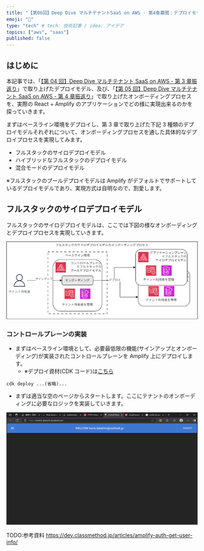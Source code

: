 ```yaml
---
title: "【第06回】Deep Dive マルチテナントSaaS on AWS - 第4章幕間：デプロイモデルとオンボーディングの実践"
emoji: "🤿"
type: "tech" # tech: 技術記事 / idea: アイデア
topics: ["aws", "saas"]
published: false
---
```


## はじめに

本記事では、「[【第 04 回】Deep Dive マルチテナント SaaS on AWS - 第 3 章振返り](https://zenn.dev/horietakehiro/articles/deep-dive-multi-tenant-saas-on-aws-04)」で取り上げたデプロイモデル、及び、「[【第 05 回】Deep Dive マルチテナント SaaS on AWS - 第 4 章振返り](https://zenn.dev/horietakehiro/articles/deep-dive-multi-tenant-saas-on-aws-05)」で取り上げたオンボーディングプロセスを、実際の React + Amplify のアプリケーションでどの様に実現出来るのかを探っていきます。

まずはベースライン環境をデプロイし、第 3 章で取り上げた下記 3 種類のデプロイモデルそれぞれについて、オンボーディングプロセスを通した具体的なデプロイプロセスを実現してみます。

- フルスタックのサイロデプロイモデル
- ハイブリッドなフルスタックのデプロイモデル
- 混合モードのデプロイモデル

※フルスタックのプールデプロイモデルは Amplify がデフォルトでサポートしているデプロイモデルであり、実現方式は自明なので、割愛します。

## フルスタックのサイロデプロイモデル

フルスタックのサイロデプロイモデルは、ここでは下図の様なオンボーディングとデプロイプロセスを実現していきます。

![](/images/06/full-silo-onboarding-flow.drawio.png)

### コントロールプレーンの実装

- まずはベースライン環境として、必要最低限の機能(サインアップとオンボーディング)が実装されたコントロールプレーンを Amplify 上にデプロイします。
  - ※デプロイ資材(CDK コード)は[こちら](https://github.com/horietakehiro/deep-dive-multi-tenant-saas-on-aws/blob/main/lib/full-stack-silo-deploy-model.ts)

```bash: ベースライン環境(コントロールプレーン)のデプロイ
cdk deploy ...(省略)...
```

- まずは適当な空のページからスタートします。ここにテナントのオンボーディングに必要なロジックを実装していきます。

![](/images/06/empty-control-plane.png)

TODO:参考資料
https://dev.classmethod.jp/articles/amplify-auth-get-user-info/
